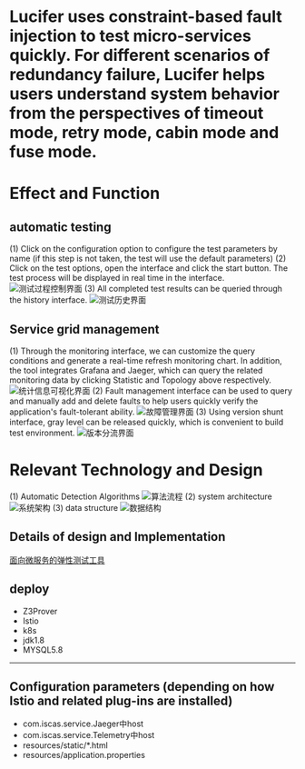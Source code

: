 Lucifer uses constraint-based fault injection to test micro-services quickly. For different scenarios of redundancy failure, Lucifer helps users understand system behavior from the perspectives of timeout mode, retry mode, cabin mode and fuse mode.
=========================

#   Effect and Function
##  automatic testing
  (1) Click on the configuration option to configure the test parameters by name (if this step is not taken, the test will use the default parameters)
  (2) Click on the test options, open the interface and click the start button. The test process will be displayed in real time in the interface.
    ![测试过程控制界面](https://raw.githubusercontent.com/ccx1024cc/lucifer/master/images/%E6%B5%8B%E8%AF%95%E8%BF%87%E7%A8%8B%E6%8E%A7%E5%88%B6.png)
  (3) All completed test results can be queried through the history interface.
    ![测试历史界面](https://raw.githubusercontent.com/ccx1024cc/lucifer/master/images/%E6%B5%8B%E8%AF%95%E5%8E%86%E5%8F%B2.png)
 
   
##  Service grid management
  (1) Through the monitoring interface, we can customize the query conditions and generate a real-time refresh monitoring chart. In addition, the tool integrates Grafana and Jaeger, which can query the related monitoring data by clicking Statistic and Topology above respectively.
    ![统计信息可视化界面](https://raw.githubusercontent.com/ccx1024cc/lucifer/master/images/%E7%BB%9F%E8%AE%A1%E4%BF%A1%E6%81%AF%E5%8F%AF%E8%A7%86%E5%8C%96.png)
  (2) Fault management interface can be used to query and manually add and delete faults to help users quickly verify the application's fault-tolerant ability.
    ![故障管理界面](https://raw.githubusercontent.com/ccx1024cc/lucifer/master/images/%E6%95%85%E9%9A%9C%E7%AE%A1%E7%90%86.png)
  (3) Using version shunt interface, gray level can be released quickly, which is convenient to build test environment.
    ![版本分流界面](https://raw.githubusercontent.com/ccx1024cc/lucifer/master/images/%E7%89%88%E6%9C%AC%E5%88%86%E6%B5%81.png)


#  Relevant Technology and Design
   (1) Automatic Detection Algorithms
    ![算法流程](https://raw.githubusercontent.com/ccx1024cc/lucifer/master/images/%E7%AE%97%E6%B3%95%E6%B5%81%E7%A8%8B.jpg)
   (2) system architecture
    ![系统架构](https://raw.githubusercontent.com/ccx1024cc/lucifer/master/images/%E7%B3%BB%E7%BB%9F%E6%A1%86%E6%9E%B6.jpg)
   (3) data structure
    ![数据结构](https://raw.githubusercontent.com/ccx1024cc/lucifer/master/images/%E6%95%B0%E6%8D%AE%E7%BB%93%E6%9E%84.jpg)

## Details of design and Implementation
   [面向微服务的弹性测试工具](https://raw.githubusercontent.com/ccx1024cc/lucifer/master/doc/%E9%9D%A2%E5%90%91%E5%BE%AE%E6%9C%8D%E5%8A%A1%E5%BA%94%E7%94%A8%E7%9A%84%E5%BC%B9%E6%80%A7%E6%B5%8B%E8%AF%95%E5%B7%A5%E5%85%B7.pdf)

  
## deploy
- Z3Prover
- Istio
- k8s
- jdk1.8
- MYSQL5.8

---
## Configuration parameters (depending on how Istio and related plug-ins are installed)
* com.iscas.service.Jaeger中host
* com.iscas.service.Telemetry中host
* resources/static/*.html
* resources/application.properties
